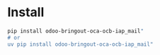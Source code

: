 # Install

```bash
pip install odoo-bringout-oca-ocb-iap_mail"
# or
uv pip install odoo-bringout-oca-ocb-iap_mail"
```
